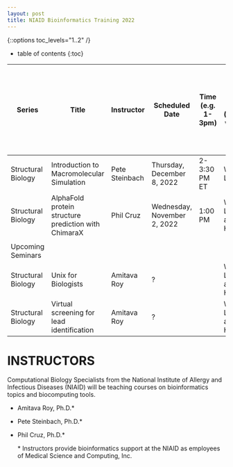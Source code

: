 ```yaml
---
layout: post
title: NIAID Bioinformatics Training 2022
---
```

{::options toc_levels="1..2" /}

* table of contents
{:toc}

| **Series** | **Title**    | **Instructor** | **Scheduled Date**  | **Time (e.g. 1-3pm)** | **Webinar Lecture or Hands-on (students will work during the session)** | **Duration (hours)** | **Zoom Link **  | **** | **** |
|--------------------|------------------------------------------------------|------------------------|-----------------------------|---------------------------------|-------------------------------------------------------------------------|----------------------|-----------------------------------------------------------------------------|------|------|
| Structural Biology | Introduction to Macromolecular Simulation    | Pete Steinbach   | Thursday, December 8, 2022  | 2-3:30 PM ET    | Webinar Lecture | 1.5  | |  |  |
| Structural Biology | AlphaFold protein structure prediction with ChimaraX | Phil Cruz   | Wednesday, November 2, 2022 | 1:00 PM | Webinar Lecture and Hands On    | 2    |  https://nih.zoomgov.com/j/1606219435?pwd=ckdidU5tWEtESjREazR2ZFVSMXJMUT09  |  |  |
|    |  |    | | | |  | |  |  |
| Upcoming Seminars  |  |    | | | |  | |  |  |
| Structural Biology | Unix for Biologists  | Amitava Roy   | ?   | | Webinar Lecture and Hands On    | 2 x 2    | |  |  |
| Structural Biology | Virtual screening for lead identification    | Amitava Roy   | ?   | | Webinar Lecture and Hands On    | 2    | |  |  |


# INSTRUCTORS
Computational Biology Specialists from the National Institute of Allergy and Infectious Diseases (NIAID) will be teaching courses on bioinformatics topics and biocomputing tools.

- Amitava Roy, Ph.D.\*
- Pete Steinbach, Ph.D.\*
- Phil Cruz, Ph.D.\*

	\* Instructors provide bioinformatics support at the NIAID as employees of Medical Science and Computing, Inc.
